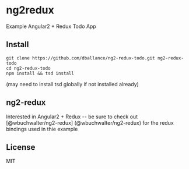 # ng2redux

Example Angular2 + Redux Todo App

## Install
```
git clone https://github.com/dballance/ng2-redux-todo.git ng2-redux-todo
cd ng2-redux-todo
npm install && tsd install
```
(may need to install tsd globally if not installed already)

## ng2-redux

Interested in Angular2 + Redux -- be sure to check out [@wbuchwalter/ng2-redux] (@wbuchwalter/ng2-redux) for the redux bindings used in thie example

## License
MIT
